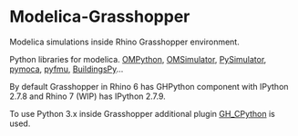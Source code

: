 # Modelica-Grasshopper
Modelica simulations inside Rhino Grasshopper environment.

Python libraries for modelica.
[OMPython](https://github.com/OpenModelica/OMPython), [OMSimulator](https://github.com/OpenModelica/OMSimulator), [PySimulator](https://github.com/PySimulator/PySimulator), [pymoca](https://github.com/pymoca/pymoca), [pyfmu](https://github.com/INTO-CPS-Association/pyfmu), [BuildingsPy](https://github.com/lbl-srg/BuildingsPy)...

By default Grasshopper in Rhino 6 has GHPython component with IPython 2.7.8 and Rhino 7 (WIP) has IPython 2.7.9.

To use Python 3.x inside Grasshopper additional plugin [GH_CPython](https://www.food4rhino.com/app/ghcpython) is used. 
